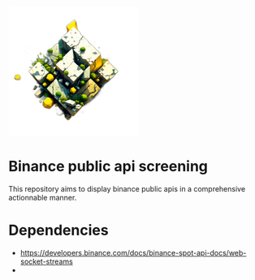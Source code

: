 ![Logo](src/assets/bnc_screener_logo.png)

# Binance public api screening

This repository aims to display binance public apis in a comprehensive actionnable manner.

# Dependencies

* https://developers.binance.com/docs/binance-spot-api-docs/web-socket-streams
* 
